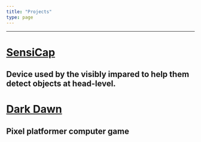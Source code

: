 ```yaml
---
title: "Projects"
type: page
---
```



---
# [SensiCap](/projects/SensiCap/)
Device used by the visibly impared to help them detect objects at head-level.
---
# [Dark Dawn](/projects/DarkDawn/)
Pixel platformer computer game
---
